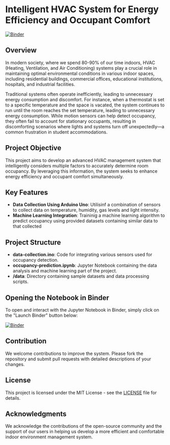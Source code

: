 # Intelligent HVAC System for Energy Efficiency and Occupant Comfort

[![Binder](https://mybinder.org/badge_logo.svg)](https://mybinder.org/v2/gh/ZahinMai/HVAC-Occupancy-Detection/HEAD)

## Overview

In modern society, where we spend 80-90% of our time indoors, HVAC (Heating, Ventilation, and Air Conditioning) systems play a crucial role in maintaining optimal environmental conditions in various indoor spaces, including residential buildings, commercial offices, educational institutions, hospitals, and industrial facilities. 

Traditional systems often operate inefficiently, leading to unnecessary energy consumption and discomfort. For instance, when a thermostat is set to a specific temperature and the space is vacated, the system continues to run until the room reaches the set temperature, leading to unnecessary energy consumption. While motion sensors can help detect occupancy, they often fail to account for stationary occupants, resulting in discomforting scenarios where lights and systems turn off unexpectedly—a common frustration in student accommodations.

## Project Objective

This project aims to develop an advanced HVAC management system that intelligently considers multiple factors to accurately determine room occupancy. By leveraging this information, the system seeks to enhance energy efficiency and occupant comfort simultaneously. 

## Key Features

- **Data Collection Using Arduino Uno**: Utilisinf a combination of sensors to collect data on temperature, humidity, gas levels and light intensity.
- **Machine Learning Integration**: Traininig a machine learning algorithm to predict occupancy using provided datasets containing similar data to that collected

## Project Structure

- **data-collection.ino**: Code for integrating various sensors used for occupancy detection.
- **occupancy-prediction.ipynb**: Jupyter Notebook containing the data analysis and machine learning part of the project.
- **/data**: Directory containing sample datasets and data processing scripts.

## Opening the Notebook in Binder

To open and interact with the Jupyter Notebook in Binder, simply click on the "Launch Binder" button below:

[![Binder](https://mybinder.org/badge_logo.svg)](https://mybinder.org/v2/gh/ZahinMai/HVAC-Occupancy-Detection/occupancy-prediction.ipynb)

## Contribution

We welcome contributions to improve the system. Please fork the repository and submit pull requests with detailed descriptions of your changes.

## License

This project is licensed under the MIT License - see the [LICENSE](LICENSE) file for details.

## Acknowledgments

We acknowledge the contributions of the open-source community and the support of our users in helping us develop a more efficient and comfortable indoor environment management system.
